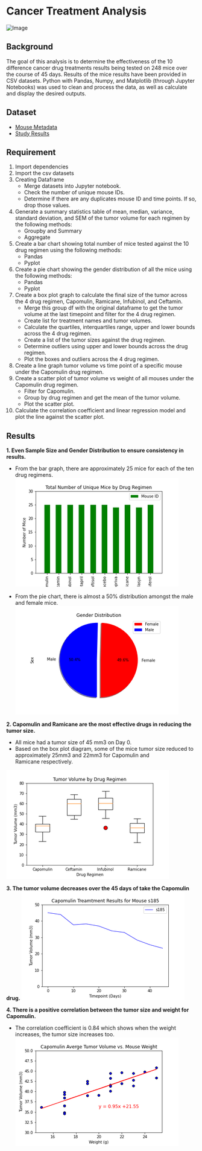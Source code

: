 # Cancer Treatment Analysis

![Image](https://news.usc.edu/files/2018/03/Nanoparticle-cancer-detection-web.jpg)

## Background

The goal of this analysis is to determine the effectiveness of the 10 difference cancer drug treatments results being tested on 248 mice over the course of 45 days.  Results of the mice results have been provided in CSV datasets.  Python with Pandas, Numpy, and Matplotlib (through Jupyter Notebooks) was used to clean and process the data, as well as calculate and display the desired outputs.

## Dataset

*    [Mouse Metadata](https://github.com/cecileung1208/Matplotlib-The-Power-of-Plots/blob/master/Pymaceuticals/data/Mouse_metadata.csv)<br>
*    [Study Results](https://github.com/cecileung1208/Matplotlib-The-Power-of-Plots/blob/master/Pymaceuticals/data/Study_results.csv)

## Requirement

1. Import dependencies
2. Import the csv datasets
3. Creating Dataframe
   * Merge datasets into Jupyter notebook.
   * Check the number of unique mouse IDs.
   * Determine if there are any duplicates mouse ID and time points.  If so, drop those values.
4. Generate a summary statistics table of mean, median, variance, standard deviation, and SEM of the tumor volume for each regimen by the following methods:
   * Groupby and Summary
   * Aggregate
5. Create a bar chart showing total number of mice tested against the 10 drug regimen using the following methods:
   *   Pandas
   *   Pyplot
6. Create a pie chart showing the gender distribution of all the mice using the following methods:
   *   Pandas
   *   Pyplot
7. Create a box plot graph to calculate the final size of the tumor across the 4 drug regimen, Capomulin, Ramicane, Infubinol, and Ceftamin.
   *   Merge this group df with the original dataframe to get the tumor volume at the last timepoint and filter for the 4 drug regimen.
   *   Create list for treatment names and tumor volumes.
   *   Calculate the quartiles, interquartiles range, upper and lower bounds across the 4 drug regimen.
   *   Create a list of the tumor sizes against the drug regimen.
   *   Determine outliers using upper and lower bounds across the drug regimen.
   *   Plot the boxes and outliers across the 4 drug regimen.
8. Create a line graph tumor volume vs time point of a specific mouse under the Capomulin drug regimen.
9. Create a scatter plot of tumor volume vs weight of all mouses under the Capomulin drug regimen.
   *   Filter for Capomulin.
   *   Group by drug regimen and get the mean of the tumor volume.
   *   Plot the scatter plot.
10. Calculate the correlation coefficient and linear regression model and plot the line against the scatter plot.

## Results


**1. Even Sample Size and Gender Distribution to ensure consistency in results.**

* From the bar graph, there are approximately 25 mice for each of the ten drug regimens.
![Image](https://github.com/cecileung1208/Cancer-Treatment-Analysis/blob/master/Pymaceuticals/Images/bar.png)

* From the pie chart, there is almost a 50% distribution amongst the male and female mice.
![Image](https://github.com/cecileung1208/Cancer-Treatment-Analysis/blob/master/Pymaceuticals/Images/pie.png)

**2.	Capomulin and Ramicane are the most effective drugs in reducing the tumor size.**
*    All mice had a tumor size of 45 mm3 on Day 0.
* 	 Based on the box plot diagram, some of the mice tumor size reduced to approximately 25mm3 and 22mm3 for Capomulin and     
     Ramicane respectively.
     
![Image](https://github.com/cecileung1208/Cancer-Treatment-Analysis/blob/master/Pymaceuticals/Images/boxplot.png)

**3.	The tumor volume decreases over the 45 days of take the Capomulin drug.**
![Image](https://github.com/cecileung1208/Cancer-Treatment-Analysis/blob/master/Pymaceuticals/Images/line.png)

**4.	There is a positive correlation between the tumor size and weight for Capomulin.**
* 	The correlation coefficient is 0.84 which shows when the weight increases, the tumor size increases too.
![Image](https://github.com/cecileung1208/Cancer-Treatment-Analysis/blob/master/Pymaceuticals/Images/scatter.png)
